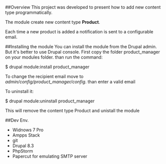 ##Overview
This project was developed to present how to add new content type programmatically.

The module create new content type **Product**.

Each time a new product is added a notification is sent to a configurable email.

##Installing the module
You can install the module from the Drupal admin. But it's better to use Drupal console. First copy the folder product_manager on your modules folder. than run the command:

$ drupal module:install product_manager

To change the recipient email move to _admin/config/product_manager/config_. than enter a valid email

To uninstall it:

$ drupal module:uninstall product_manager

This will remove the content type Product and unistall the module

##Dev Env.
- Widnows 7 Pro
- Ampps Stack
- git
- Drupal 8.3
- PhpStorm
- Papercut for emulating SMTP server